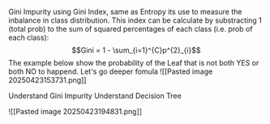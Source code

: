 Gini Impurity using Gini Index, same as  Entropy its use to measure the inbalance in class distribution. This index can be calculate by substracting 1 (total prob) to the sum of squared percentages of each class (i.e. prob of each class):
$$Gini = 1 - \sum_{i=1}^{C}p^{2}_{i}$$
The example below show the probability of the Leaf that is not both YES or both NO to happend. Let's go deeper fomula
![[Pasted image 20250423153731.png]]

Understand Gini Impurity
Understand Decision Tree

![[Pasted image 20250423194831.png]] 